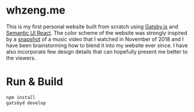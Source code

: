 # whzeng.me
This is my first personal website built from scratch using [Gatsby.js](https://www.gatsbyjs.org/) and [Semantic UI React](https://react.semantic-ui.com/). The color scheme of the website was strongly inspired by a [snapshot](https://imgur.com/gallery/lMwwYIx) of a music video that I watched in November of 2018 and I have been brainstorming how to blend it into my website ever since. I have also incorporate few design details that can hopefully present me better to the viewers.


# Run & Build
```bash
npm install
gatsbyd develop
```
